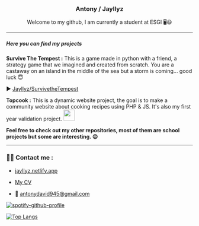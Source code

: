 <h3 align="center">Antony / Jayllyz</h3>
<p align="center">Welcome to my github, I am currently a student at ESGI 🖥️😃</p>
  
---


##### Here you can find my projects

**Survive The Tempest :**
This is a game made in python with a friend, a strategy game that we imagined and created from scratch.
You are a castaway on an island in the middle of the sea but a storm is coming... good luck 😇

▶️ [Jayllyz/SurvivetheTempest](https://github.com/Jayllyz/SurvivetheTempest)

**Topcook :** 
 This is a dynamic website project, the goal is to make a community website about cooking recipes
using PHP & JS. It's also my first year validation project.
<img src="https://github.com/Jayllyz/superSmashWB/blob/main/images/topcook_logo.svg" height="30" width="30" > 


**Feel free to check out my other repositories, most of them are school projects but some are interesting. 😉**

---


### :man_technologist: Contact me :

-  <a href="https://jayllyz.netlify.app/">jayllyz.netlify.app</a>

- <a href="https://jayllyz.github.io/online-cv/">My CV</a>

- 📩 <a href="mailto:antonydavid945@gmail.com">antonydavid945@gmail.com</a>

[![spotify-github-profile](https://spotify-github-profile.vercel.app/api/view?uid=4wts4nq3qaeb51i674dsrur7g&cover_image=true&theme=natemoo-re&bar_color_cover=false&bar_color=53b14f)](https://spotify-github-profile.vercel.app/api/view?uid=4wts4nq3qaeb51i674dsrur7g&redirect=true)

[![Top Langs](https://github-readme-stats.vercel.app/api/top-langs/?username=jayllyz&layout=compact&hide=SCSS&theme=dark)](https://github.com/anuraghazra/github-readme-stats)
